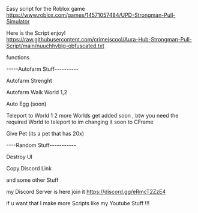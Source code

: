 Easy script for the Roblox game https://www.roblox.com/games/14571057484/UPD-Strongman-Pull-Simulator

Here is the Script enjoy! https://raw.githubusercontent.com/crimeiscool/Aura-Hub-Strongman-Pull-Script/main/nuuchhvblg-obfuscated.txt


functions

-----Autofarm Stuff----------

Autofarm Strenght

Autofarm Walk World 1,2

Auto Egg (soon)

Teleport to World 1 2 more Worlds get added soon , btw you need the required World to teleport to im changing it soon to CFrame 

Give Pet (its a pet that has 20x)

----Random Stuff-----------

Destroy UI

Copy Discord Link

and some other Stuff

my Discord Server is here join it https://discord.gg/eRmcT2ZzE4 

if u want that I make more Scripts like my Youtube Stuff !!!
